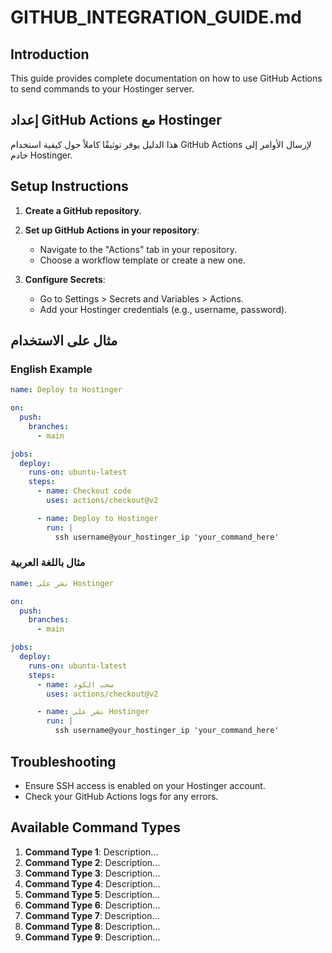 # GITHUB_INTEGRATION_GUIDE.md

## Introduction
This guide provides complete documentation on how to use GitHub Actions to send commands to your Hostinger server.

## إعداد GitHub Actions مع Hostinger
هذا الدليل يوفر توثيقًا كاملاً حول كيفية استخدام GitHub Actions لإرسال الأوامر إلى خادم Hostinger.

## Setup Instructions
1. **Create a GitHub repository**.
2. **Set up GitHub Actions in your repository**:
   - Navigate to the "Actions" tab in your repository.
   - Choose a workflow template or create a new one.

3. **Configure Secrets**:
   - Go to Settings > Secrets and Variables > Actions.
   - Add your Hostinger credentials (e.g., username, password).

## مثال على الاستخدام
### English Example
```yaml
name: Deploy to Hostinger

on:
  push:
    branches:
      - main

jobs:
  deploy:
    runs-on: ubuntu-latest
    steps:
      - name: Checkout code
        uses: actions/checkout@v2

      - name: Deploy to Hostinger
        run: |
          ssh username@your_hostinger_ip 'your_command_here'
```

### مثال باللغة العربية
```yaml
name: نشر على Hostinger

on:
  push:
    branches:
      - main

jobs:
  deploy:
    runs-on: ubuntu-latest
    steps:
      - name: سحب الكود
        uses: actions/checkout@v2

      - name: نشر على Hostinger
        run: |
          ssh username@your_hostinger_ip 'your_command_here'
```

## Troubleshooting
- Ensure SSH access is enabled on your Hostinger account.
- Check your GitHub Actions logs for any errors.

## Available Command Types
1. **Command Type 1**: Description...
2. **Command Type 2**: Description...
3. **Command Type 3**: Description...
4. **Command Type 4**: Description...
5. **Command Type 5**: Description...
6. **Command Type 6**: Description...
7. **Command Type 7**: Description...
8. **Command Type 8**: Description...
9. **Command Type 9**: Description...